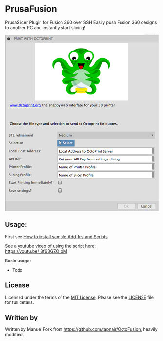 # PrusaFusion
PrusaSlicer Plugin for Fusion 360 over SSH
Easily push Fusion 360 designs to another PC and instantly start slicing!

![OctoFusion Cover](./Resources/OctoFusion_Cover.png)

## Usage:
First see [How to install sample Add-Ins and Scripts](https://rawgit.com/AutodeskFusion360/AutodeskFusion360.github.io/master/Installation.html)

See a youtube video of using the script here:
https://youtu.be/_8f63GZO_oM


Basic usage:
  * Todo

## License
Licensed under the terms of the [MIT License](http://opensource.org/licenses/MIT). Please see the [LICENSE](LICENSE) file for full details.

## Written by

Written by Manuel
Fork from https://github.com/tapnair/OctoFusion, heavily modified.
